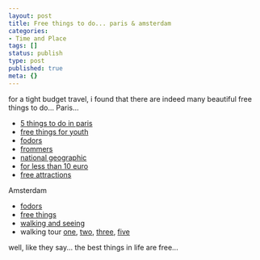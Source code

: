 ```yaml
---
layout: post
title: Free things to do... paris & amsterdam
categories:
- Time and Place
tags: []
status: publish
type: post
published: true
meta: {}
---
```

for a tight budget travel, i found that there are indeed many beautiful free things to do... Paris...

- [5 things to do in paris](http://gofrance.about.com/od/parisattractions/tp/freeparis.htm)
- [free things for youth](http://studenttravel.about.com/od/europestudenttravel/tp/free_paris.htm)
- [fodors](http://www.fodors.com/news/story_2065.html)
- [frommers](http://www.frommers.com/destinations/paris/0062020765.html)
- [national geographic](http://www.nationalgeographic.com/traveler/deals/freeparis0803.html)
- [for less than 10 euro](http://www.smartertravel.com/travel-advice/Insider-Paris-Five-things.html?id=14160)
- [free attractions](http://www.parislogue.com/free-paris/)

Amsterdam
- [fodors](http://www.fodors.com/news/story_1876.html)
- [free things](http://goamsterdam.about.com/od/whattodoinamsterdam/a/amsterdam_free.htm)
- [walking and seeing](http://www.virtualtourist.com/travel/Europe/Netherlands/Provincie_Noord_Holland/Amsterdam-463377/General_Tips-Amsterdam-Walking-BR-1.html)
- walking tour [one](http://www.frommers.com/destinations/amsterdam/0043020033.html), [two](http://www.frommers.com/destinations/amsterdam/0043020034.html), [three](http://www.frommers.com/destinations/amsterdam/0043020035.html), [five](http://www.frommers.com/destinations/amsterdam/0043020382.html)

well, like they say... the best things in life are free...
